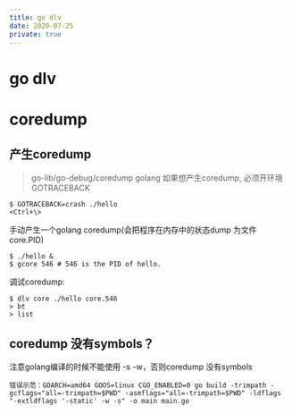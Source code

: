 ```yaml
---
title: go dlv 
date: 2020-07-25
private: true
---
```

# go dlv 
# coredump
## 产生coredump
> go-lib/go-debug/coredump
golang 如果想产生coredump, 必须开环境GOTRACEBACK

    $ GOTRACEBACK=crash ./hello
    <Ctrl+\>

手动产生一个golang coredump(会把程序在内存中的状态dump 为文件core.PID)

    $ ./hello &
    $ gcore 546 # 546 is the PID of hello.

调试coredump:

    $ dlv core ./hello core.546
    > bt
    > list

## coredump 没有symbols？
注意golang编译的时候不能使用 -s -w，否则coredump 没有symbols

    错误示范：GOARCH=amd64 GOOS=linux CGO_ENABLED=0 go build -trimpath -gcflags="all=-trimpath=$PWD" -asmflags="all=-trimpath=$PWD" -ldflags "-extldflags '-static' -w -s" -o main main.go